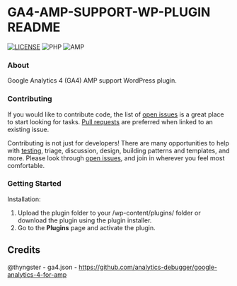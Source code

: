 # GA4-AMP-SUPPORT-WP-PLUGIN README #
[![LICENSE](https://img.shields.io/github/license/polarizeltd/mcms-lite?logo=github&style=for-the-badge)](https://github.com/polarizeltd/mcms-lite/blob/master/LICENSE)
![PHP](https://img.shields.io/badge/PHP-777BB4?style=for-the-badge&logo=php&logoColor=white)
![AMP](https://img.shields.io/badge/Amp-000?style=for-the-badge&logo=amp&logoColor=005AF0)

### About ###
Google Analytics 4 (GA4) AMP support WordPress plugin.

### Contributing ###

If you would like to contribute code, the list of [open issues](https://github.com/rolandfarkasCOM/ampanalyticssupport/issues) is a great place to start looking for tasks. [Pull requests](https://github.com/rolandfarkasCOM/ampanalyticssupport/pulls) are preferred when linked to an existing issue.

Contributing is not just for developers! There are many opportunities to help with [testing](#getting-started), triage, discussion, design, building patterns and templates, and more. Please look through [open issues](https://github.com/rolandfarkasCOM/ampanalyticssupport/issues), and join in wherever you feel most comfortable.

### Getting Started ### 

Installation: 

1. Upload the plugin folder to your /wp-content/plugins/ folder or download the plugin using the plugin installer.
2. Go to the **Plugins** page and activate the plugin.

## Credits
@thyngster - ga4.json - https://github.com/analytics-debugger/google-analytics-4-for-amp
